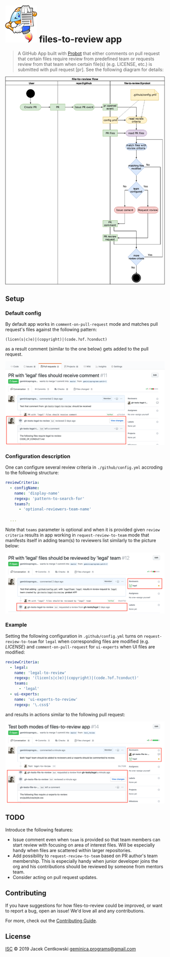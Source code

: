 # ![cipy rules](./assets/cipy_rules_small.png) files-to-review app

> A GitHub App built with [Probot](https://github.com/probot/probot) that either comments on pull request
that certain files require review from predefined team or requests review from that team when certain file(s)
(e.g. LICENSE, etc.) is submitted with pull request [pr]. See the following diagram for details:

![legal-to-review flow](./assets/legal-to-review-flow.png?raw=true)

## Setup

### Default config

By default app works in `comment-on-pull-request` mode and matches pull request's files against the following
pattern:
```regexp
(licen(s|c)e)|(copyright)|(code.?of.?conduct)
```
as a result comment (similar to the one below) gets added to the pull request.

![legal-should-review comment](./assets/comment.png?raw=true)


### Configuration description

One can configure several review criteria in `./github/config.yml` accroding to the following structure:
```yaml
reviewCriteria:
  - configName:
    name: 'display-name'
    regexp: 'pattern-to-search-for'
    teams?:
      - 'optional-reviewers-team-name'

  ...
```
Note that `teams` parameter is optional and when it is provided given `review criteria` results in app working
in `request-review-to-team` mode that manifests itself in adding team(s) to reviewers list similarly to
the picture below:

![review-request to legal](./assets/review-request.png?raw=true)

### Example

Setting the following configuration in `.github/config.yml` turns on `request-review-to-team` for `legal`
when corresponding files are modified (e.g. *LICENSE*) and `comment-on-pull-request` for `ui-experts` when UI files
are modified:
```yaml
reviewCriteria:
  - legal:
    name: 'legal-to-review'
    regexp: '(licen(s|c)e)|(copyright)|(code.?of.?conduct)'
    teams:
      - 'legal'
  - ui-experts:
    name: 'ui-experts-to-review'
    regexp: '\.css$'
```
and results in actions similar to the following pull request:

![both-modes](./assets/combined.png?raw=true)

## TODO

Introduce the following features:
* Issue comment even when `team` is provided so that team members can start review with focusing on area of interest files.
  Will be especially handy when files are scattered within larger repositories.
* Add possibility to `request-review-to-team` based on PR author's team membership. This is especially handy when junior
  developer joins the org and his contributions should be reviewed by someone from mentors team.
* Consider acting on pull request updates.

## Contributing

If you have suggestions for how files-to-review could be improved, or want to report a bug, open an issue! We'd love all and any contributions.

For more, check out the [Contributing Guide](CONTRIBUTING.md).

## License

[ISC](LICENSE) © 2019 Jacek Centkowski <geminica.programs@gmail.com>
